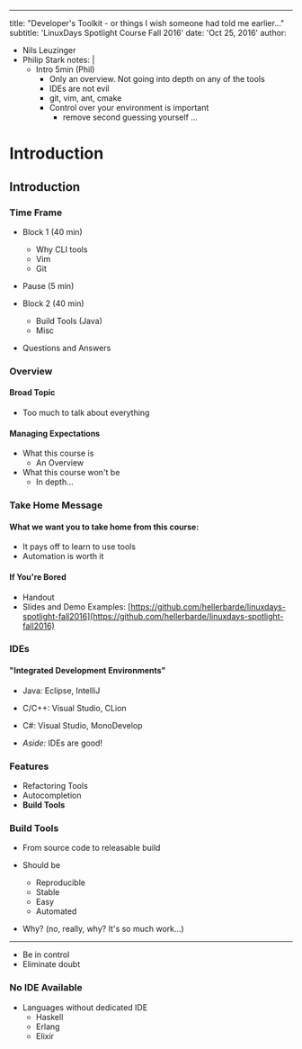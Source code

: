 
---
title: "Developer's Toolkit - or things I wish someone had told me earlier..."
subtitle:  'LinuxDays Spotlight Course Fall 2016'
date: 'Oct 25, 2016'
author:
- Nils Leuzinger
- Philip Stark
notes: |
    - Intro 5min (Phil)
      - Only an overview. Not going into depth on any of the tools
      - IDEs are not evil
      - git, vim, ant, cmake
      - Control over your environment is important
        - remove second guessing yourself
...

# Introduction

## Introduction

### Time Frame

- Block 1 (40 min) 
    - Why CLI tools
    - Vim
    - Git

- Pause (5 min)

- Block 2 (40 min)
    - Build Tools (Java)
    - Misc

- Questions and Answers

### Overview

#### Broad Topic
- Too much to talk about everything

#### Managing Expectations
- What this course is
    - An Overview
- What this course won't be
    - In depth...

### Take Home Message

#### What we want you to take home from this course:

- It pays off to learn to use tools
- Automation is worth it

#### If You're Bored
- Handout
- Slides and Demo Examples:
    [https://github.com/hellerbarde/linuxdays-spotlight-fall2016](https://github.com/hellerbarde/linuxdays-spotlight-fall2016)  

### IDEs

#### "Integrated Development Environments"

- Java: Eclipse, IntelliJ
- C/C++: Visual Studio, CLion
- C#: Visual Studio, MonoDevelop

- *Aside:* IDEs are good!

### Features 

- Refactoring Tools
- Autocompletion
- **Build Tools**

### Build Tools

- From source code to releasable build
- Should be 
    - Reproducible
    - Stable
    - Easy
    - Automated

- Why? (no, really, why? It's so much work...)

---

- Be in control
- Eliminate doubt 

### No IDE Available

- Languages without dedicated IDE
    - Haskell
    - Erlang
    - Elixir

